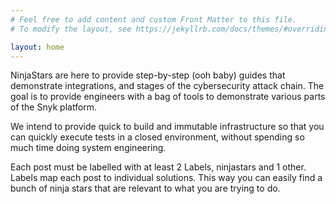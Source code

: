 ```yaml
---
# Feel free to add content and custom Front Matter to this file.
# To modify the layout, see https://jekyllrb.com/docs/themes/#overriding-theme-defaults

layout: home
---
```


NinjaStars are here to provide step-by-step (ooh baby) guides that demonstrate integrations, and stages of the cybersecurity attack chain. The goal is to provide engineers with a bag of tools to demonstrate various parts of the Snyk platform.

We intend to provide quick to build and immutable infrastructure so that you can quickly execute tests in a closed environment, without spending so much time doing system engineering.

Each post must be labelled with at least 2 Labels, ninjastars and 1 other. Labels map each post to individual solutions. This way you can easily find a bunch of ninja stars that are relevant to what you are trying to do.